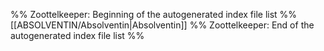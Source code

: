 %% Zoottelkeeper: Beginning of the autogenerated index file list %%
[[ABSOLVENTIN/Absolventin|Absolventin]]
%% Zoottelkeeper: End of the autogenerated index file list %%
